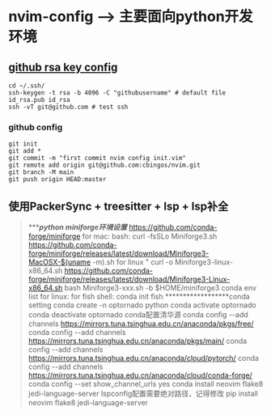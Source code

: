 # nvim-config --> 主要面向python开发环境
## [github rsa key config](https://docs.github.com/cn/github/authenticating-to-github/troubleshooting-ssh/error-permission-denied-publickey)
    cd ~/.ssh/
    ssh-keygen -t rsa -b 4096 -C "githubusername" # default file id_rsa.pub id_rsa
    ssh -vT git@github.com # test ssh
### github config
    git init
    git add *
    git commit -m "first commit nvim config init.vim"
    git remote add origin git@github.com:cbingos/nvim.git
    git branch -M main
    git push origin HEAD:master
## 使用PackerSync + treesitter + lsp + lsp补全
> ******************python miniforge环境设置***************
     https://github.com/conda-forge/miniforge
     for mac:
     bash: curl -fsSLo Miniforge3.sh https://github.com/conda-forge/miniforge/releases/latest/download/Miniforge3-MacOSX-$(uname -m).sh
     for linux 
     " curl -o Miniforge3-linux-x86_64.sh https://github.com/conda-forge/miniforge/releases/latest/download/Miniforge3-Linux-x86_64.sh
     bash Miniforge3-xxx.sh -b
     $HOME/miniforge3
     conda env list
     for linux:
     for fish shell: conda init fish
     ******************conda setting
     conda create -n optornado python
     conda activate optornado
     conda deactivate optornado
     conda配置清华源
     conda config --add channels https://mirrors.tuna.tsinghua.edu.cn/anaconda/pkgs/free/
     conda config --add channels https://mirrors.tuna.tsinghua.edu.cn/anaconda/pkgs/main/
     conda config --add channels https://mirrors.tuna.tsinghua.edu.cn/anaconda/cloud/pytorch/
     conda config --add channels https://mirrors.tuna.tsinghua.edu.cn/anaconda/cloud/conda-forge/
     conda config --set show_channel_urls yes
     conda install neovim flake8 jedi-language-server  lspconfig配置需要绝对路径，记得修改
     pip install neovim flake8 jedi-language-server 
